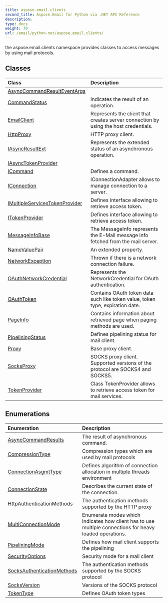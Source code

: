 ```yaml
---
title: aspose.email.clients
second_title: Aspose.Email for Python via .NET API Reference
description: 
type: docs
weight: 70
url: /email/python-net/aspose.email.clients/
---
```



the aspose.email.clients namespace provides classes to access messages by using mail protocols.

## Classes
| Class | Description |
| :- | :- |
|[AsyncCommandResultEventArgs](/email/python-net/aspose.email.clients/asynccommandresulteventargs/)||
|[CommandStatus](/email/python-net/aspose.email.clients/commandstatus/)|Indicates the result of an operation.|
|[EmailClient](/email/python-net/aspose.email.clients/emailclient/)|Represents the client that creates server connection by using the host credentials.|
|[HttpProxy](/email/python-net/aspose.email.clients/httpproxy/)|HTTP proxy client.|
|[IAsyncResultExt](/email/python-net/aspose.email.clients/iasyncresultext/)|Represents the extended status of an asynchronous operation.|
|[IAsyncTokenProvider](/email/python-net/aspose.email.clients/iasynctokenprovider/)||
|[ICommand](/email/python-net/aspose.email.clients/icommand/)|Defines a command.|
|[IConnection](/email/python-net/aspose.email.clients/iconnection/)|IConnectionAdapter allows to manage connection to a server.|
|[IMultipleServicesTokenProvider](/email/python-net/aspose.email.clients/imultipleservicestokenprovider/)|Defines interface allowing to retrieve access token.|
|[ITokenProvider](/email/python-net/aspose.email.clients/itokenprovider/)|Defines interface allowing to retrieve access token.|
|[MessageInfoBase](/email/python-net/aspose.email.clients/messageinfobase/)|The MessageInfo represents the E-Mail message info fetched from the mail server.|
|[NameValuePair](/email/python-net/aspose.email.clients/namevaluepair/)|An extended property.|
|[NetworkException](/email/python-net/aspose.email.clients/networkexception/)|Thrown if there is a network connection failure.|
|[OAuthNetworkCredential](/email/python-net/aspose.email.clients/oauthnetworkcredential/)|Represents the NetworkCredential for OAuth authentication.|
|[OAuthToken](/email/python-net/aspose.email.clients/oauthtoken/)|Contains OAuth token data such like token value, token type, expiration date.|
|[PageInfo](/email/python-net/aspose.email.clients/pageinfo/)|Contains information about retrieved page when paging methods are used.|
|[PipeliningStatus](/email/python-net/aspose.email.clients/pipeliningstatus/)|Defines pipelining status for mail client.|
|[Proxy](/email/python-net/aspose.email.clients/proxy/)|Base proxy client.|
|[SocksProxy](/email/python-net/aspose.email.clients/socksproxy/)|SOCKS proxy client.<br/>            Supported versions of the protocol are SOCKS4 and SOCKS5.|
|[TokenProvider](/email/python-net/aspose.email.clients/tokenprovider/)|Class TokenProvider allows to retrieve access token for mail services.|
## Enumerations
| Enumeration | Description |
| :- | :- |
|[AsyncCommandResults](/email/python-net/aspose.email.clients/asynccommandresults/)|The result of asynchronous command.|
|[CompressionType](/email/python-net/aspose.email.clients/compressiontype/)|Compression types which are used by mail protocols|
|[ConnectionAsgmtType](/email/python-net/aspose.email.clients/connectionasgmttype/)|Defines algorithm of connection allocation in multiple threads environment|
|[ConnectionState](/email/python-net/aspose.email.clients/connectionstate/)|Describes the current state of the connection.|
|[HttpAuthenticationMethods](/email/python-net/aspose.email.clients/httpauthenticationmethods/)|The authentication methods supported by the HTTP proxy|
|[MultiConnectionMode](/email/python-net/aspose.email.clients/multiconnectionmode/)|Enumerate modes which indicates how client has to use multiple connections for heavy loaded operations.|
|[PipeliningMode](/email/python-net/aspose.email.clients/pipeliningmode/)|Defines how mail client supports the pipelining|
|[SecurityOptions](/email/python-net/aspose.email.clients/securityoptions/)|Security mode for a mail client|
|[SocksAuthenticationMethods](/email/python-net/aspose.email.clients/socksauthenticationmethods/)|The authentication methods supported by the SOCKS protocol|
|[SocksVersion](/email/python-net/aspose.email.clients/socksversion/)|Versions of the SOCKS protocol|
|[TokenType](/email/python-net/aspose.email.clients/tokentype/)|Defines OAuth token types|
